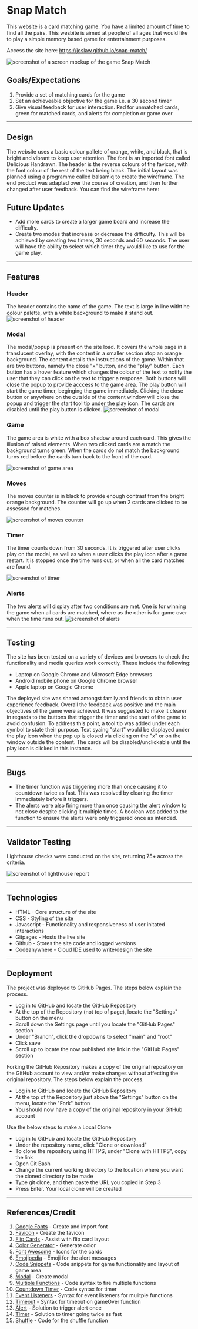 # **Snap Match**
This website is a card matching game. You have a limited amount of time to find all the pairs. This wesbite is aimed at people of all ages that would like to play a simple memory based game for entertainment purposes.

Access the site here: https://joslaw.github.io/snap-match/

![screenshot of a screen mockup of the game Snap Match](assets/images/readme_docs/screen-mockup.png)
<br>
## **Goals/Expectations**
1. Provide a set of matching cards for the game
2. Set an achieveable objective for the game i.e. a 30 second timer
3. Give visual feedback for user interaction. Red for unmatched cards, green for matched cards, and alerts for completion or game over

---

## **Design**

The website uses a basic colour pallete of orange, white, and black, that is bright and vibrant to keep user attention. The font is an imported font called Delicious Handrawn. The header is the reverse colours of the favicon, with the font colour of the rest of the text being black.
The initial layout was planned using a programme called balsamiq to create the wireframe. The end product was adapted over the course of creation, and then further changed after user feedback. You can find the wireframe here:

## Future Updates

* Add more cards to create a larger game board and increase the difficulty. 
* Create two modes that increase or decrease the difficulty. This will be achieved by creating two timers, 30 seconds and 60 seconds. The user will have the ability to select which timer they would like to use for the game play.

---
## **Features**
### **Header**
The header contains the name of the game. The text is large in line witht he colour palette, with a white background to make it stand out.
![screenshot of header](assets/images/readme_docs/header_ss.png)

### **Modal**
The modal/popup is present on the site load. It covers the whole page in a translucent overlay, with the content in a smaller section atop an orange background. The content details the instructions of the game. Within that are two buttons, namely the close "x" button, and the "play" button. Each button has a hover feature which changes the colour of the text to notify the user that they can click on the text to trigger a response. Both buttons will close the popup to provide acccess to the game area. The play button will start the game timer, beginging the game immediately. Clicking the close button or anywhere on the outside of the content window will close the popup and trigger the start tool tip under the play icon. The cards are disabled until the play button is clicked.
![screenshot of modal](assets/images/readme_docs/modal_ss.png)

### **Game**
The game area is white with a box shadow around each card. This gives the illusion of raised elements. When two clicked cards are a match the background turns green. When the cards do not match the background turns red before the cards turn back to the front of the card.

![screenshot of game area](assets/images/readme_docs/gameplay_ss.png)

### **Moves**
The moves counter is in black to provide enough contrast from the bright orange background. The counter will go up when 2 cards are clicked to be assessed for matches.

![screenshot of moves counter](assets/images/readme_docs/moves_ss.png)
### **Timer**
The timer counts down from 30 seconds. It is triggered after user clicks play on the modal, as well as when a user clicks the play icon after a game restart. It is stopped once the time runs out, or when all the card matches are found.

![screenshot of timer](assets/images/readme_docs/timer_ss.png)

### **Alerts**
The two alerts will display after two conditions are met. One is for winning the game when all cards are matched, where as the other is for game over when the time runs out.
![screenshot of alerts](assets/images/readme_docs/alert_ss.png)

---
## **Testing**
The site has been tested on a variety of devices and browsers to check the functionality and media queries work correctly. These include the following:

* Laptop on Google Chrome and Microsoft Edge browsers
* Android mobile phone on Google Chrome browser
* Apple laptop on Google Chrome

The deployed site was shared amongst family and friends to obtain user experience feedback. Overall the feedback was positive and the main objectives of the game were achieved. It was suggested to make it clearer in regards to the buttons that trigger the timer and the start of the game to avoid confusion. To address this point, a tool tip was added under each symbol to state their purpose. Text syaing "start" would be displayed under the play icon when the pop up is closed via clicking on the "x" or on the window outside the content. The cards will be disabled/unclickable until the play icon is clicked in this instance. 

---
## **Bugs**
* The timer function was triggering more than once causing it to countdown twice as fast. This was resolved by clearing the timer immediately before it triggers.
* The alerts were also firing more than once causing the alert window to not close despite clicking it multiple times. A boolean was added to the function to ensure the alerts were only triggered once as intended. 

---
## **Validator Testing**
Lighthouse checks were conducted on the site, returning 75+ across the criteria.

![screenshot of lighthouse report](assets/images/readme_docs/lighthouse_ss.png)

---
## **Technologies**
* HTML - Core structure of the site
* CSS - Styling of the site
* Javascript - Functionality and responsiveness of user initated interactions
* Gitpages - Hosts the live site
* Github - Stores the site code and logged versions
* Codeanywhere - Cloud IDE used to write/design the site
---
## **Deployment**
The project was deployed to GitHub Pages. The steps below explain the process.

 - Log in to GitHub and locate the GitHub Repository
 - At the top of the Repository (not top of page), locate the "Settings" button on the menu
 - Scroll down the Settings page until you locate the "GitHub Pages" section
 - Under "Branch", click the dropdowns to select "main" and "root"
 - Click save
 - Scroll up to locate the now published site link in the "GitHub Pages" section

 Forking the GitHub Repository makes a copy of the original repository on the GitHub account to view and/or make changes without affecting the original repository. The steps below explain the process.

 - Log in to GitHub and locate the GitHub Repository
 - At the top of the Repository just above the "Settings" button on the menu, locate the "Fork" button
 - You should now have a copy of the original repository in your GitHub account
 
 Use the below steps to make a Local Clone

 - Log in to GitHub and locate the GitHub Repository
 - Under the repository name, click "Clone or download"
 - To clone the repository using HTTPS, under "Clone with HTTPS", copy the link
 - Open Git Bash
 - Change the current working directory to the location where you want the cloned directory to be made
 - Type git clone, and then paste the URL you copied in Step 3
 - Press Enter. Your local clone will be created

---
## **References/Credit**
1. [Google Fonts](https://fonts.google.com/) - Create and import font
2. [Favicon](https://favicon.io/logo-generator/) - Create the favicon
3. [Flip Cards](https://www.w3schools.com/howto/howto_css_flip_card.asp) - Assist with flip card layout
4. [Color Generator](https://coolors.co/f28824-ffffff-e6e8e6-ced0ce-191919) - Generate color
5. [Font Awesome](https://fontawesome.com/) - Icons for the cards
6. [Emojipedia](https://emojipedia.org/grinning-face-with-smiling-eyes/) - Emoji for the alert messages
7. [Code Snippets](https://github.com/sandraisrael/Memory-Game-fend) - Code snippets for game functionality and layout of game area
8. [Modal](https://www.w3schools.com/howto/howto_css_modals.asp) - Create modal
9. [Multiple Functions](https://stackoverflow.com/questions/3910736/how-to-call-multiple-javascript-functions-in-onclick-event) - Code syntax to fire multiple functions
10. [Countdown Timer](https://www.w3schools.com/jsref/met_win_setinterval.asp) - Code syntax for timer
11. [Event Listeners](https://stackoverflow.com/questions/25028853/addeventlistener-two-functions) - Syntax for event listeners for mulitple functions
12. [Timeout](https://www.w3schools.com/jsref/met_win_settimeout.asp) - Syntax for timeout on gameOver function
13. [Alert](https://stackoverflow.com/questions/24768067/display-alert-only-once) - Solution to trigger alert once
14. [Timer](https://stackoverflow.com/questions/31036619/timer-goes-twice-as-fast-when-triggered-again) - Solution to timer going twice as fast
15. [Shuffle](https://stackoverflow.com/questions/7070054/javascript-shuffle-html-list-element-order) - Code for the shuffle function